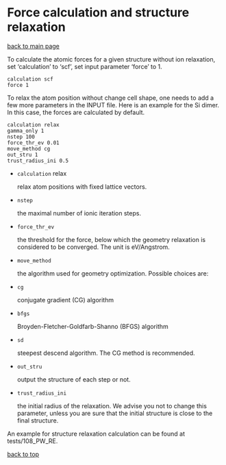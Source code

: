 # Force calculation and structure relaxation
[back to main page](../../README.md)

To calculate the atomic forces for a given structure without ion relaxation, set ‘calculation’ to ‘scf’, set input parameter ‘force’ to 1.

```
calculation scf
force 1
```

To relax the atom position without change cell shape, one needs to add a few more parameters
in the INPUT file. Here is an example for the Si dimer. In this case, the forces are calculated by
default.

```
calculation relax
gamma_only 1
nstep 100
force_thr_ev 0.01
move_method cg
out_stru 1
trust_radius_ini 0.5
```

- `calculation` relax

    relax atom positions with fixed lattice vectors.
- `nstep`

    the maximal number of ionic iteration steps.
- `force_thr_ev`

    the threshold for the force, below which the geometry relaxation is considered to be converged. The unit is eV/Angstrom.
- `move_method`

    the algorithm used for geometry optimization. Possible choices are:
- `cg`

    conjugate gradient (CG) algorithm

- `bfgs`

    Broyden-Fletcher-Goldfarb-Shanno (BFGS) algorithm

- `sd`

    steepest descend algorithm. The CG method is recommended.

- `out_stru`

    output the structure of each step or not.

- `trust_radius_ini`

    the initial radius of the relaxation. We advise you not to change this parameter, unless you are sure that the initial structure is close to the final structure.

An example for structure relaxation calculation can be found at tests/108_PW_RE.

[back to top](#force-calculation-and-structure-relaxation)
